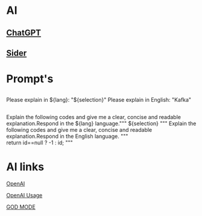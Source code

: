 # AI

## [ChatGPT](https://chat.openai.com/)

## [Sider](https://chromewebstore.google.com/detail/sider-pasek-chatgpt-+-vis/difoiogjjojoaoomphldepapgpbgkhkb)

# Prompt's

## 
Please explain in ${lang}: "${selection}"
Please explain in English: "Kafka"

##
Explain the following codes and give me a clear, concise and readable explanation.Respond in the ${lang} language.""" ${selection} """
Explain the following codes and give me a clear, concise and readable explanation.Respond in the English language.
"""  
return id==null ? -1 : id;
"""

# AI links

[OpenAI](https://openai.com/)

[OpenAI Usage](https://platform.openai.com/account/usage)

[GOD MODE](https://godmode.space/)

